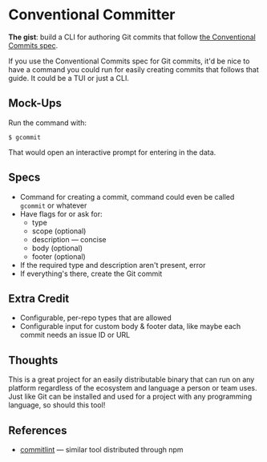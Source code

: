 # Conventional Committer

**The gist**: build a CLI for authoring Git commits that follow [the Conventional Commits spec](https://www.conventionalcommits.org).

If you use the Conventional Commits spec for Git commits, it'd be nice to have a command you could run for easily creating commits that follows that guide. It could be a TUI or just a CLI.

## Mock-Ups

Run the command with:

``` console
$ gcommit
```

That would open an interactive prompt for entering in the data.

## Specs

- Command for creating a commit, command could even be called `gcommit` or whatever
- Have flags for or ask for:
  - type
  - scope (optional)
  - description — concise
  - body (optional)
  - footer (optional)
- If the required type and description aren't present, error
- If everything's there, create the Git commit

## Extra Credit

- Configurable, per-repo types that are allowed
- Configurable input for custom body & footer data, like maybe each commit needs an issue ID or URL

## Thoughts

This is a great project for an easily distributable binary that can run on any platform regardless of the ecosystem and language a person or team uses. Just like Git can be installed and used for a project with any programming language, so should this tool!

## References

- [commitlint](https://github.com/conventional-changelog/commitlint) — similar tool distributed through npm

